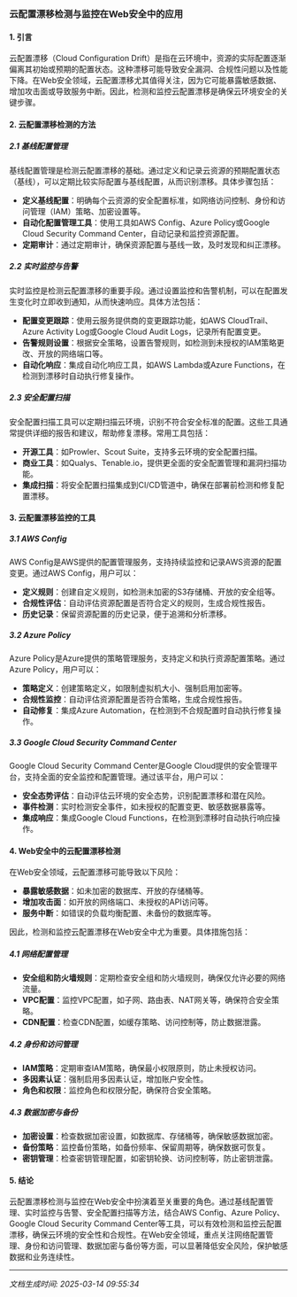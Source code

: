 ### 云配置漂移检测与监控在Web安全中的应用

#### 1. 引言

云配置漂移（Cloud Configuration Drift）是指在云环境中，资源的实际配置逐渐偏离其初始或预期的配置状态。这种漂移可能导致安全漏洞、合规性问题以及性能下降。在Web安全领域，云配置漂移尤其值得关注，因为它可能暴露敏感数据、增加攻击面或导致服务中断。因此，检测和监控云配置漂移是确保云环境安全的关键步骤。

#### 2. 云配置漂移检测的方法

##### 2.1 基线配置管理

基线配置管理是检测云配置漂移的基础。通过定义和记录云资源的预期配置状态（基线），可以定期比较实际配置与基线配置，从而识别漂移。具体步骤包括：

- **定义基线配置**：明确每个云资源的安全配置标准，如网络访问控制、身份和访问管理（IAM）策略、加密设置等。
- **自动化配置管理工具**：使用工具如AWS Config、Azure Policy或Google Cloud Security Command Center，自动记录和监控资源配置。
- **定期审计**：通过定期审计，确保资源配置与基线一致，及时发现和纠正漂移。

##### 2.2 实时监控与告警

实时监控是检测云配置漂移的重要手段。通过设置监控和告警机制，可以在配置发生变化时立即收到通知，从而快速响应。具体方法包括：

- **配置变更跟踪**：使用云服务提供商的变更跟踪功能，如AWS CloudTrail、Azure Activity Log或Google Cloud Audit Logs，记录所有配置变更。
- **告警规则设置**：根据安全策略，设置告警规则，如检测到未授权的IAM策略更改、开放的网络端口等。
- **自动化响应**：集成自动化响应工具，如AWS Lambda或Azure Functions，在检测到漂移时自动执行修复操作。

##### 2.3 安全配置扫描

安全配置扫描工具可以定期扫描云环境，识别不符合安全标准的配置。这些工具通常提供详细的报告和建议，帮助修复漂移。常用工具包括：

- **开源工具**：如Prowler、Scout Suite，支持多云环境的安全配置扫描。
- **商业工具**：如Qualys、Tenable.io，提供更全面的安全配置管理和漏洞扫描功能。
- **集成扫描**：将安全配置扫描集成到CI/CD管道中，确保在部署前检测和修复配置漂移。

#### 3. 云配置漂移监控的工具

##### 3.1 AWS Config

AWS Config是AWS提供的配置管理服务，支持持续监控和记录AWS资源的配置变更。通过AWS Config，用户可以：

- **定义规则**：创建自定义规则，如检测未加密的S3存储桶、开放的安全组等。
- **合规性评估**：自动评估资源配置是否符合定义的规则，生成合规性报告。
- **历史记录**：保留资源配置的历史记录，便于追溯和分析漂移。

##### 3.2 Azure Policy

Azure Policy是Azure提供的策略管理服务，支持定义和执行资源配置策略。通过Azure Policy，用户可以：

- **策略定义**：创建策略定义，如限制虚拟机大小、强制启用加密等。
- **合规性监控**：自动评估资源配置是否符合策略，生成合规性报告。
- **自动修复**：集成Azure Automation，在检测到不合规配置时自动执行修复操作。

##### 3.3 Google Cloud Security Command Center

Google Cloud Security Command Center是Google Cloud提供的安全管理平台，支持全面的安全监控和配置管理。通过该平台，用户可以：

- **安全态势评估**：自动评估云环境的安全态势，识别配置漂移和潜在风险。
- **事件检测**：实时检测安全事件，如未授权的配置变更、敏感数据暴露等。
- **集成响应**：集成Google Cloud Functions，在检测到漂移时自动执行响应操作。

#### 4. Web安全中的云配置漂移检测

在Web安全领域，云配置漂移可能导致以下风险：

- **暴露敏感数据**：如未加密的数据库、开放的存储桶等。
- **增加攻击面**：如开放的网络端口、未授权的API访问等。
- **服务中断**：如错误的负载均衡配置、未备份的数据库等。

因此，检测和监控云配置漂移在Web安全中尤为重要。具体措施包括：

##### 4.1 网络配置管理

- **安全组和防火墙规则**：定期检查安全组和防火墙规则，确保仅允许必要的网络流量。
- **VPC配置**：监控VPC配置，如子网、路由表、NAT网关等，确保符合安全策略。
- **CDN配置**：检查CDN配置，如缓存策略、访问控制等，防止数据泄露。

##### 4.2 身份和访问管理

- **IAM策略**：定期审查IAM策略，确保最小权限原则，防止未授权访问。
- **多因素认证**：强制启用多因素认证，增加账户安全性。
- **角色和权限**：监控角色和权限分配，确保符合安全策略。

##### 4.3 数据加密与备份

- **加密设置**：检查数据加密设置，如数据库、存储桶等，确保敏感数据加密。
- **备份策略**：监控备份策略，如备份频率、保留周期等，确保数据可恢复。
- **密钥管理**：检查密钥管理配置，如密钥轮换、访问控制等，防止密钥泄露。

#### 5. 结论

云配置漂移检测与监控在Web安全中扮演着至关重要的角色。通过基线配置管理、实时监控与告警、安全配置扫描等方法，结合AWS Config、Azure Policy、Google Cloud Security Command Center等工具，可以有效检测和监控云配置漂移，确保云环境的安全性和合规性。在Web安全领域，重点关注网络配置管理、身份和访问管理、数据加密与备份等方面，可以显著降低安全风险，保护敏感数据和业务连续性。

---

*文档生成时间: 2025-03-14 09:55:34*



